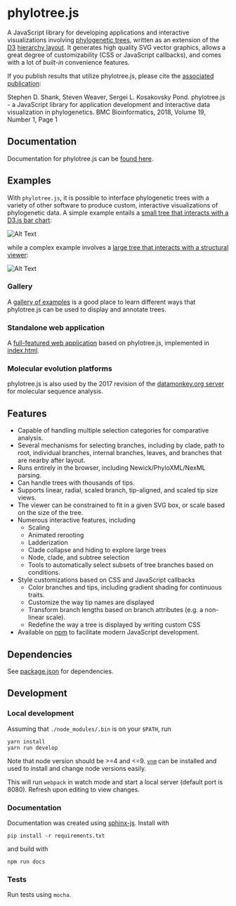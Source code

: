 # phylotree.js

A JavaScript library for developing applications and interactive visualizations involving [phylogenetic trees](https://en.wikipedia.org/wiki/Phylogenetic_tree), written as an extension of the [D3](http://d3js.org) [hierarchy layout](https://github.com/d3/d3-3.x-api-reference/blob/master/Hierarchy-Layout.md). It generates high quality SVG vector graphics, allows a great degree of customizability (CSS or JavaScript callbacks), and comes with a lot of *built-in* convenience features. 

If you publish results that utilize phylotree.js, please cite the [associated publication](https://doi.org/10.1186/s12859-018-2283-2): 

Stephen D. Shank, Steven Weaver, Sergei L. Kosakovsky Pond. phylotree.js - a JavaScript library for application development and interactive data visualization in phylogenetics. BMC Bioinformatics, 2018, Volume 19, Number 1, Page 1

## Documentation

Documentation for phylotree.js can be [found here](http://phylotree.hyphy.org/documentation).

## Examples

With `phylotree.js`, it is possible to interface phylogenetic trees with a variety of other software to produce custom, interactive visualizations of phylogenetic data. A simple example entails a [small tree that interacts with a D3.js bar chart](http://phylotree.hyphy.org/examples/phylo-bar/):

![Alt Text](images/bar.gif)

while a complex example involves a [large tree that interacts with a structural viewer](http://phylotree.hyphy.org/examples/large-ancestral-structural-viewer/):

![Alt Text](images/structure.gif)

### Gallery

A [gallery of examples](http://phylotree.hyphy.org/documentation/examples.html) is a good place to learn different ways that phylotree.js can be used to display and annotate trees. 

### Standalone web application

A [full-featured web application](http://veg.github.io/phylotree.js/index.html) based on phylotree.js, implemented in [index.html](index.html).

### Molecular evolution platforms

phylotree.js is also used by the 2017 revision of the [datamonkey.org server](http://datamonkey.org) for molecular sequence analysis. 

## Features

* Capable of handling multiple selection categories for comparative analysis.
* Several mechanisms for selecting branches, including by clade, path to root, individual branches, internal branches, leaves, and branches that are nearby after layout.
* Runs entirely in the browser, including Newick/PhyloXML/NexML parsing. 
* Can handle trees with thousands of tips.
* Supports linear, radial, scaled branch, tip-aligned, and scaled tip size views.
* The viewer can be constrained to fit in a given SVG box, or scale based on the size of the tree.
* Numerous interactive features, including
   * Scaling 
   * Animated rerooting
   * Ladderization
   * Clade collapse and hiding to explore large trees
   * Node, clade, and subtree selection
   * Tools to automatically select subsets of tree branches based on conditions.
* Style customizations based on CSS and JavaScript callbacks
   * Color branches and tips, including gradient shading for continuous traits. 
   * Customize the way tip names are displayed
   * Transform branch lengths based on branch attributes (e.g. a non-linear scale).
   * Redefine the way a tree is displayed by writing custom CSS
* Available on [npm](https://www.npmjs.com/package/phylotree) to facilitate modern JavaScript development.

## Dependencies 

See [package.json](package.json) for dependencies. 

## Development

### Local development

Assuming that `./node_modules/.bin` is on your `$PATH`, run

```
yarn install
yarn run develop
```

Note that node version should be >=4 and <=9. [`vnm`](https://github.com/creationix/nvm) can be installed and used to install and change node versions easily.

This will run `webpack` in watch mode and start a local server (default port is 8080). Refresh upon editing to view changes.

### Documentation

Documentation was created using [sphinx-js](https://github.com/erikrose/sphinx-js). Install with

```
pip install -r requirements.txt
```

and build with

```
npm run docs
```

### Tests

Run tests using `mocha`.
